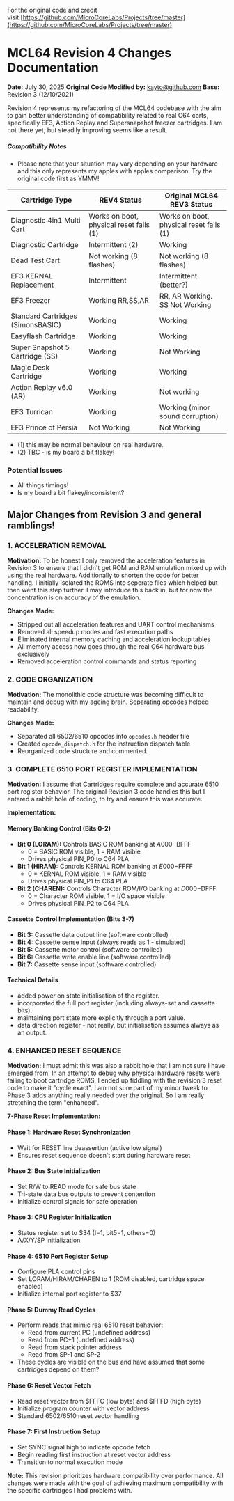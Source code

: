 For the original code and credit visit [https://github.com/MicroCoreLabs/Projects/tree/master](https://github.com/MicroCoreLabs/Projects/tree/master)

# MCL64 Revision 4 Changes Documentation

**Date:** July 30, 2025
**Original Code Modified by:** kayto@github.com
**Base:** Revision 3 (12/10/2021)

Revision 4 represents my refactoring of the MCL64 codebase with the aim to gain better understanding of compatibility related to real C64 carts, specifically EF3, Action Replay and Supersnapshot freezer cartridges. I am not there yet, but steadily improving seems like a result.

##### Compatibility Notes

- Please note that your situation may vary depending on your hardware and this only represents my apples with apples comparison. Try the original code first as YMMV!


| Cartridge Type | REV4 Status | Original MCL64 REV3 Status |
|----------------|-------------|-------------|
| Diagnostic 4in1 Multi Cart | Works on boot, physical reset fails (1) | Works on boot, physical reset fails (1) |
| Diagnostic Cartridge | Intermittent (2) | Working |
| Dead Test Cart | Not working (8 flashes) | Not working (8 flashes) |
| EF3 KERNAL Replacement | Intermittent | Intermittent (better?) |
| EF3 Freezer | Working RR,SS,AR | RR, AR Working.   SS Not Working |
| Standard Cartridges (SimonsBASIC) | Working | Working |
| Easyflash Cartridge | Working | Working |
| Super Snapshot 5 Cartridge (SS) | Working | Not Working |
| Magic Desk Cartridge | Working | Working |
| Action Replay v6.0 (AR) | Working | Not working |
| EF3 Turrican | Working | Working (minor sound corruption)
| EF3 Prince of Persia | Not Working | Not Working |


* (1) this may be normal behaviour on real hardware.
* (2) TBC - is my board a bit flakey!

### Potential Issues

* All things timings!
* Is my board a bit flakey/inconsistent?

## Major Changes from Revision 3 and general ramblings!

### 1\. ACCELERATION REMOVAL

**Motivation:** To be honest I only removed the acceleration features in Revision 3 to ensure that I didn't get ROM and RAM emulation mixed up with using the real hardware. Additionally to shorten the code for better handling. I initially isolated the ROMS into seperate files which helped but then went this step further. I may introduce this back in, but for now the concentration is on accuracy of the emulation.

**Changes Made:**

* Stripped out all acceleration features and UART control mechanisms
* Removed all speedup modes and fast execution paths
* Eliminated internal memory caching and acceleration lookup tables
* All memory access now goes through the real C64 hardware bus exclusively
* Removed acceleration control commands and status reporting

### 2\. CODE ORGANIZATION

**Motivation:** The monolithic code structure was becoming difficult to maintain and debug with my ageing brain. Separating opcodes helped readability.

**Changes Made:**

* Separated all 6502/6510 opcodes into `opcodes.h` header file
* Created `opcode_dispatch.h` for the instruction dispatch table
* Reorganized code structure and commented.


### 3\. COMPLETE 6510 PORT REGISTER IMPLEMENTATION

**Motivation:** I assume that Cartridges require complete and accurate 6510 port register behavior. The original Revision 3 code handles this but I entered a rabbit hole of coding, to try and ensure this was accurate.

**Implementation:**

#### Memory Banking Control (Bits 0-2)

* **Bit 0 (LORAM):** Controls BASIC ROM banking at $A000-$BFFF
    * 0 = BASIC ROM visible, 1 = RAM visible
    * Drives physical PIN\_P0 to C64 PLA
* **Bit 1 (HIRAM):** Controls KERNAL ROM banking at $E000-$FFFF
    * 0 = KERNAL ROM visible, 1 = RAM visible
    * Drives physical PIN\_P1 to C64 PLA
* **Bit 2 (CHAREN):** Controls Character ROM/I/O banking at $D000-$DFFF
    * 0 = Character ROM visible, 1 = I/O space visible
    * Drives physical PIN\_P2 to C64 PLA

#### Cassette Control Implementation (Bits 3-7)

* **Bit 3:** Cassette data output line (software controlled)
* **Bit 4:** Cassette sense input (always reads as 1 - simulated)
* **Bit 5:** Cassette motor control (software controlled)
* **Bit 6:** Cassette write enable line (software controlled)
* **Bit 7:** Cassette sense input (software controlled)

#### Technical Details

* added power on state initialisation of the register.
* incorporated the full port register (including always-set and cassette bits).
* maintaining port state more explicitly through a port value.
* data direction register - not really, but initialisation assumes always as an output.

### 4\. ENHANCED RESET SEQUENCE

**Motivation:** I must admit this was also a rabbit hole that I am not sure I have emerged from. In an attempt to debug why physical hardware resets were failing to boot cartridge ROMS, I ended up fiddling with the revision 3 reset code to make it "cycle exact". I am not sure part of my minor tweak to Phase 3 adds anything really needed over the original. So I am really stretching the term "enhanced".

**7-Phase Reset Implementation:**

#### Phase 1: Hardware Reset Synchronization

* Wait for RESET line deassertion (active low signal)
* Ensures reset sequence doesn't start during hardware reset

#### Phase 2: Bus State Initialization

* Set R/W to READ mode for safe bus state
* Tri-state data bus outputs to prevent contention
* Initialize control signals for safe operation

#### Phase 3: CPU Register Initialization

* Status register set to $34 (I=1, bit5=1, others=0)
* A/X/Y/SP initialization

#### Phase 4: 6510 Port Register Setup

* Configure PLA control pins 
* Set LORAM/HIRAM/CHAREN to 1 (ROM disabled, cartridge space enabled)
* Initialize internal port register to $37

#### Phase 5: Dummy Read Cycles

* Perform reads that mimic real 6510 reset behavior:
    * Read from current PC (undefined address)
    * Read from PC+1 (undefined address)
    * Read from stack pointer address
    * Read from SP-1 and SP-2
* These cycles are visible on the bus and have assumed that some cartridges depend on them?

#### Phase 6: Reset Vector Fetch

* Read reset vector from $FFFC (low byte) and $FFFD (high byte)
* Initialize program counter with vector address
* Standard 6502/6510 reset vector handling

#### Phase 7: First Instruction Setup

* Set SYNC signal high to indicate opcode fetch
* Begin reading first instruction at reset vector address
* Transition to normal execution mode

**Note:** This revision prioritizes hardware compatibility over performance. All changes were made with the goal of achieving maximum compatibility with the specific cartridges I had problems with.
